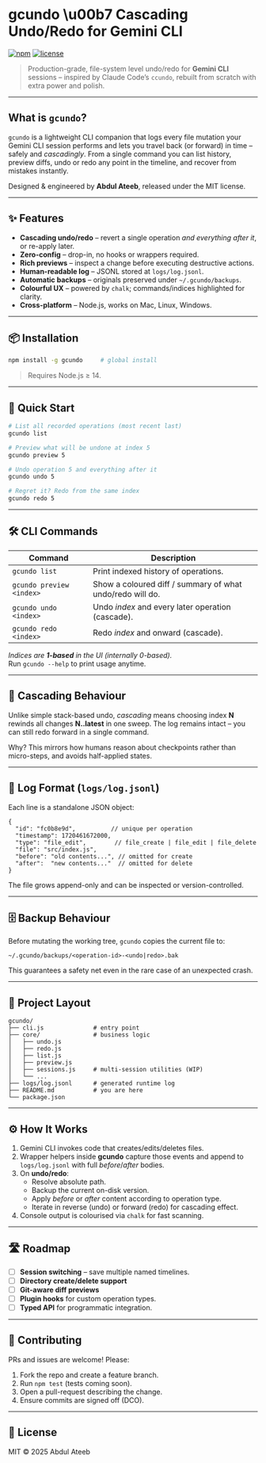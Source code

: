 # gcundo \u00b7 Cascading Undo/Redo for Gemini CLI

[![npm](https://img.shields.io/npm/v/gcundo?color=%23cb3837&label=npm%20package)](https://www.npmjs.com/package/gcundo)
[![license](https://img.shields.io/badge/license-MIT-blue.svg)](LICENSE)

> Production-grade, file-system level undo/redo for **Gemini CLI** sessions – inspired by Claude Code’s `ccundo`, rebuilt from scratch with extra power and polish.

---

## What is `gcundo`?
`gcundo` is a lightweight CLI companion that logs every file mutation your Gemini CLI session performs and lets you travel back (or forward) in time – safely and *cascadingly*. From a single command you can list history, preview diffs, undo or redo any point in the timeline, and recover from mistakes instantly.

Designed & engineered by **Abdul Ateeb**, released under the MIT license.

---

## ✨ Features

* **Cascading undo/redo** – revert a single operation *and everything after it*, or re-apply later.
* **Zero-config** – drop-in, no hooks or wrappers required.
* **Rich previews** – inspect a change before executing destructive actions.
* **Human-readable log** – JSONL stored at `logs/log.jsonl`.
* **Automatic backups** – originals preserved under `~/.gcundo/backups`.
* **Colourful UX** – powered by `chalk`; commands/indices highlighted for clarity.
* **Cross-platform** – Node.js, works on Mac, Linux, Windows.

---

## 📦 Installation
```bash
npm install -g gcundo     # global install
```
> Requires Node.js ≥ 14.

---

## 🚀 Quick Start
```bash
# List all recorded operations (most recent last)
gcundo list

# Preview what will be undone at index 5
gcundo preview 5

# Undo operation 5 and everything after it
gcundo undo 5

# Regret it? Redo from the same index
gcundo redo 5
```

---

## 🛠 CLI Commands

| Command | Description |
|---------|-------------|
| `gcundo list` | Print indexed history of operations. |
| `gcundo preview <index>` | Show a coloured diff / summary of what undo/redo will do. |
| `gcundo undo <index>` | Undo *index* and every later operation (cascade). |
| `gcundo redo <index>` | Redo *index* and onward (cascade). |

*Indices are **1-based** in the UI (internally 0-based).*  
Run `gcundo --help` to print usage anytime.

---

## 🔁 Cascading Behaviour
Unlike simple stack-based undo, *cascading* means choosing index **N** rewinds all changes **N..latest** in one sweep. The log remains intact – you can still redo forward in a single command.

Why? This mirrors how humans reason about checkpoints rather than micro-steps, and avoids half-applied states.

---

## 📑 Log Format (`logs/log.jsonl`)
Each line is a standalone JSON object:
```jsonc
{
  "id": "fc0b8e9d",          // unique per operation
  "timestamp": 1720461672000,
  "type": "file_edit",        // file_create | file_edit | file_delete
  "file": "src/index.js",
  "before": "old contents...", // omitted for create
  "after":  "new contents..."  // omitted for delete
}
```
The file grows append-only and can be inspected or version-controlled.

---

## 🗄 Backup Behaviour
Before mutating the working tree, `gcundo` copies the current file to:
```
~/.gcundo/backups/<operation-id>-<undo|redo>.bak
```
This guarantees a safety net even in the rare case of an unexpected crash.

---

## 📂 Project Layout
```
gcundo/
├── cli.js              # entry point
├── core/               # business logic
│   ├── undo.js
│   ├── redo.js
│   ├── list.js
│   ├── preview.js
│   ├── sessions.js     # multi-session utilities (WIP)
│   └── ...
├── logs/log.jsonl      # generated runtime log
├── README.md           # you are here
└── package.json
```

---

## ⚙️  How It Works
1. Gemini CLI invokes code that creates/edits/deletes files.
2. Wrapper helpers inside **gcundo** capture those events and append to `logs/log.jsonl` with full *before*/*after* bodies.
3. On **undo/redo**:
   * Resolve absolute path.
   * Backup the current on-disk version.
   * Apply *before* or *after* content according to operation type.
   * Iterate in reverse (undo) or forward (redo) for cascading effect.
4. Console output is colourised via `chalk` for fast scanning.

---

## 🛣 Roadmap
* [ ] **Session switching** – save multiple named timelines.
* [ ] **Directory create/delete support**
* [ ] **Git-aware diff previews**
* [ ] **Plugin hooks** for custom operation types.
* [ ] **Typed API** for programmatic integration.

---

## 🤝 Contributing
PRs and issues are welcome! Please:
1. Fork the repo and create a feature branch.
2. Run `npm test` (tests coming soon).
3. Open a pull-request describing the change.
4. Ensure commits are signed off (DCO).

---

## 📝 License
MIT © 2025 Abdul Ateeb
